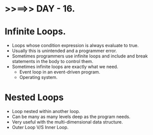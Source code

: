 # >>==>> DAY - 16.

# Infinite Loops.

- Loops whose condition expression is always evaluate to true.
- Usually this is unintended and a programmer error.
- Sometimes programmers use infinite loops and include and break statements in the body to control them.
- Sometimes infinite loops are exactly what we need.
  - Event loop in an event-driven program.
  - Operating system.

# Nested Loops

- Loop nested within another loop.
- Can be many as many levels deep as the program needs.
- Very useful with the multi-dimensional data structure.
- Outer Loop V/S Inner Loop.
